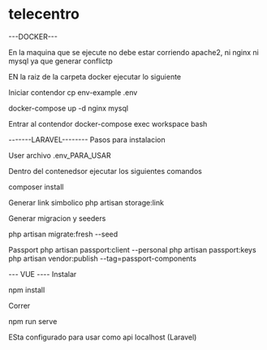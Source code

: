 # telecentro

---DOCKER---

En la maquina que se ejecute no debe estar corriendo apache2, ni nginx ni mysql ya que generar conflictp

EN la raiz de la carpeta docker ejecutar lo siguiente

Iniciar contendor
cp env-example .env

docker-compose up -d nginx mysql

Entrar al contendor
docker-compose exec workspace bash



-------LARAVEL--------
Pasos para instalacion

User archivo .env_PARA_USAR

Dentro del contenedsor ejecutar los siguientes comandos

composer install


Generar link simbolico
php artisan storage:link

Generar migracion y seeders

php artisan migrate:fresh --seed

Passport
php artisan passport:client --personal
php artisan passport:keys
php artisan vendor:publish --tag=passport-components

--- VUE ----
Instalar

npm install

Correr

npm run serve

ESta configurado para usar como api localhost (Laravel)
